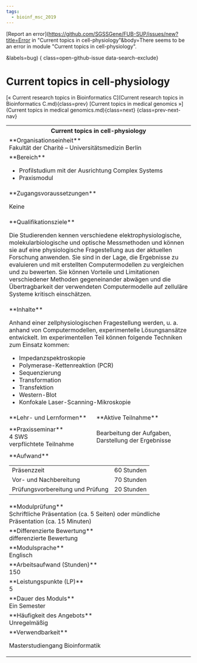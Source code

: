 ```yaml
---
tags:
  - bioinf_msc_2019
---
```

[Report an error](https://github.com/SGSSGene/FUB-SUP/issues/new?title=Error in "Current topics in cell-physiology"&body=There seems to be an error in module "Current topics in cell-physiology".

<Describe here a slightly more detailed description of what is wrong>&labels=bug)
{ class=open-github-issue data-search-exclude}

# Current topics in cell-physiology

[« Current research topics in Bioinformatics C](Current research topics in Bioinformatics C.md){class=prev}
[Current topics in medical genomics »](Current topics in medical genomics.md){class=next}
{class=prev-next-nav}

<table markdown id="moduledesc">
<tr markdown class="moduledesc_head"><th colspan="2">Current topics in cell-physiology </th></tr>
<tr markdown><td colspan="2">**Organisationseinheit**   <br>Fakultät der Charité – Universitätsmedizin Berlin</td></tr>

<tr markdown><td colspan="2">**Bereich**<br>


- Profilstudium mit der Ausrichtung Complex Systems
- Praxismodul

</td></tr>

<tr markdown><td colspan="2">**Zugangsvoraussetzungen** <br>

Keine


</td></tr>
<tr markdown><td colspan="2">**Qualifikationsziele**    <br>

Die Studierenden kennen verschiedene elektrophysiologische,
molekularbiologische und optische Messmethoden und können sie auf eine
physiologische Fragestellung aus der aktuellen Forschung anwenden. Sie sind
in der Lage, die Ergebnisse zu evaluieren und mit erstellten
Computermodellen zu vergleichen und zu bewerten. Sie können Vorteile und
Limitationen verschiedener Methoden gegeneinander abwägen und die
Übertragbarkeit der verwendeten Computermodelle auf zelluläre Systeme
kritisch einschätzen.


</td></tr>
<tr markdown><td colspan="2">**Inhalte**                <br>

Anhand einer zellphysiologischen Fragestellung werden, u. a. anhand von
Computermodellen, experimentelle Lösungsansätze entwickelt. Im
experimentellen Teil können folgende Techniken zum Einsatz kommen:

- Impedanzspektroskopie
- Polymerase-Kettenreaktion (PCR)
- Sequenzierung
- Transformation
- Transfektion
- Western-Blot
- Konfokale Laser-Scanning-Mikroskopie


</td></tr>

<tr markdown><td>**Lehr- und Lernformen**</td><td>**Aktive Teilnahme**</td></tr>
<tr markdown><td> **Praxisseminar** <br>4 SWS <br> verpflichtete Teilnahme</td><td>

Bearbeitung der Aufgaben, Darstellung der Ergebnisse
</td></tr>
<tr markdown><td colspan="2">**Aufwand**                <br>
<table class="aufwand_table">
<tr><td>Präsenzzeit</td><td>60 Stunden</td></tr>
<tr><td>Vor- und Nachbereitung</td><td>70 Stunden</td></tr>
<tr><td>Prüfungsvorbereitung und Prüfung</td><td>20 Stunden</td></tr>
</table>

</td></tr>
<tr markdown><td colspan="2">**Modulprüfung**             <br>Schriftliche Präsentation (ca. 5 Seiten) oder mündliche Präsentation (ca. 15
Minuten)


</td></tr>
<tr markdown><td colspan="2">**Differenzierte Bewertung** <br>differenzierte Bewertung

</td></tr>
<tr markdown><td colspan="2">**Modulsprache**             <br>Englisch</td></tr>
<tr markdown><td colspan="2">**Arbeitsaufwand (Stunden)** <br>150</td></tr>
<tr markdown><td colspan="2">**Leistungspunkte (LP)**     <br>5</td></tr>
<tr markdown><td colspan="2">**Dauer des Moduls**         <br>Ein Semester</td></tr>
<tr markdown><td colspan="2">**Häufigkeit des Angebots**  <br>Unregelmäßig</td></tr>
<tr markdown><td colspan="2">**Verwendbarkeit**           <br>

Masterstudiengang Bioinformatik


</td></tr>

</table>
